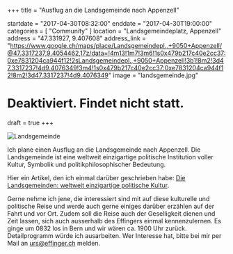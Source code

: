 +++
title = "Ausflug an die Landsgemeinde nach Appenzell"

startdate = "2017-04-30T08:32:00"
enddate = "2017-04-30T19:00:00"
categories = [ "Community" ]
location = "Landsgemeindeplatz, Appenzell"
address = "47.331927, 9.407608"
address_link = "https://www.google.ch/maps/place/Landsgemeindepl.,+9050+Appenzell/@47.3317237,9.4054462,17z/data=!4m13!1m7!3m6!1s0x479b217c40e2cc37:0xe7831204ca944f12!2sLandsgemeindepl.,+9050+Appenzell!3b1!8m2!3d47.3317237!4d9.4076349!3m4!1s0x479b217c40e2cc37:0xe7831204ca944f12!8m2!3d47.3317237!4d9.4076349"
image = "landsgemeinde.jpg"
# Deaktiviert. Findet nicht statt.
draft = true
+++

![Landsgemeinde](landsgemeinde.jpg)

Ich plane einen Ausflug an die Landsgemeinde nach Appenzell. Die Landsgemeinde ist eine weltweit einzigartige politische Institution voller Kultur, Symbolik und politikphilosophischer Bedeutung.

Hier ein Artikel, den ich einmal darüber geschrieben habe: [Die Landsgemeinden: weltweit einzigartige politische Kultur](http://www.zukunft-ch.ch/de/kommentar-des-monats-die-landsgemeinden-weltweit-einzigartige-politische-kultur/).

Gerne nehme ich jene, die interessiert sind mit auf diese kulturelle und politische Reise und werde auch gerne einiges darüber erzählen auf der Fahrt und vor Ort. Zudem soll die Reise auch der Geselligkeit dienen und Zeit lassen, sich auch ausserhalb des Effingers einmal kennenzulernen. Es ginge um 0832 los in Bern und wir wären ca. 1900 Uhr zurück. Detailprogramm würde ich ausarbeiten. Wer Interesse hat, bitte bei mir per Mail an [urs@effinger.ch](mailto:urs@effinger.ch) melden.
